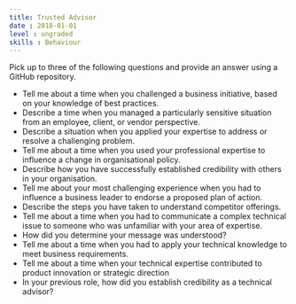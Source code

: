 ```yaml
---
title: Trusted Advisor
date : 2018-01-01
level : ungraded
skills : Behaviour
---
```

Pick up to three of the following questions and provide an answer using a GitHub repository.

- Tell me about a time when you challenged a business initiative, based on your knowledge of best practices.
- Describe a time when you managed a particularly sensitive situation from an employee, client, or vendor perspective.
- Describe a situation when you applied your expertise to address or resolve a challenging problem.
- Tell me about a time when you used your professional expertise to influence a change in organisational policy.
- Describe how you have successfully established credibility with others in your organisation.
- Tell me about your most challenging experience when you had to influence a business leader to endorse a proposed plan of action.
- Describe the steps you have taken to understand competitor offerings.
- Tell me about a time when you had to communicate a complex technical issue to someone who was unfamiliar with your area of expertise.
 - How did you determine your message was understood?
- Tell me about a time when you had to apply your technical knowledge to meet business requirements.
- Tell me about a time when your technical expertise contributed to product innovation or strategic direction
- In your previous role, how did you establish credibility as a technical advisor?
